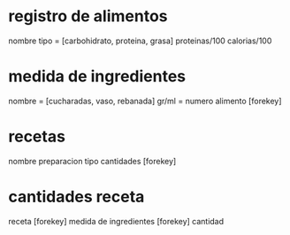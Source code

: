 # registro de alimentos
nombre
tipo = [carbohidrato, proteina, grasa]
proteinas/100
calorias/100

# medida de ingredientes
nombre = [cucharadas, vaso, rebanada]
gr/ml = numero
alimento [forekey]

# recetas
nombre
preparacion
tipo 
cantidades [forekey]

# cantidades receta
receta [forekey]
medida de ingredientes [forekey]
cantidad